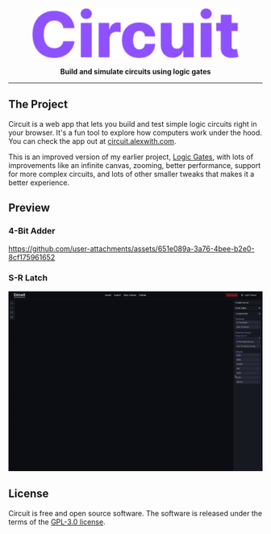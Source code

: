 <a href="https://circuit.alexwith.com">
    <p align="center">
        <img height=100 src="./assets/logo.png"/>
    </p>
</a>
<p align="center">
  <strong>Build and simulate circuits using logic gates</strong>
</p>

---

## The Project
Circuit is a web app that lets you build and test simple logic circuits right in your browser. It's a fun tool to explore how computers work under the hood. You can check the app out at [circuit.alexwith.com](https://circuit.alexwith.com/). 

This is an improved version of my earlier project, [Logic Gates](https://github.com/alexwith/logic-gates), with lots of improvements like an infinite canvas, zooming, better performance, support for more complex circuits, and lots of other smaller tweaks that makes it a better experience.

## Preview
### 4-Bit Adder
https://github.com/user-attachments/assets/651e089a-3a76-4bee-b2e0-8cf175961652

### S-R Latch
![S-R Latch preview](assets/sr-latch-preview.gif "S-R Latch preview")

## License
Circuit is free and open source software. The software is released under the terms of the [GPL-3.0 license](https://github.com/alexwith/circuit/blob/main/LICENSE).
